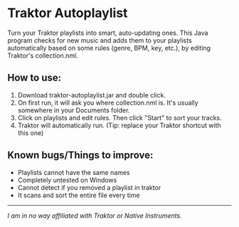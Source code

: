# Traktor Autoplaylist
Turn your Traktor playlists into smart, auto-updating ones.
This Java program checks for new music and adds them to your playlists automatically based on some rules (genre, BPM, key, etc.), by editing Traktor's collection.nml.

## How to use:
1. Download traktor-autoplaylist.jar and double click.  
2. On first run, it will ask you where collection.nml is. It's usually somewhere in your Documents folder.  
3. Click on playlists and edit rules. Then click "Start" to sort your tracks.  
4. Traktor will automatically run. (Tip: replace your Traktor shortcut with this one)

## Known bugs/Things to improve:
- Playlists cannot have the same names
- Completely untested on Windows
- Cannot detect if you removed a playlist in traktor
- It scans and sort the entire file every time

---
*I am in no way affiliated with Traktor or Native Instruments.*
